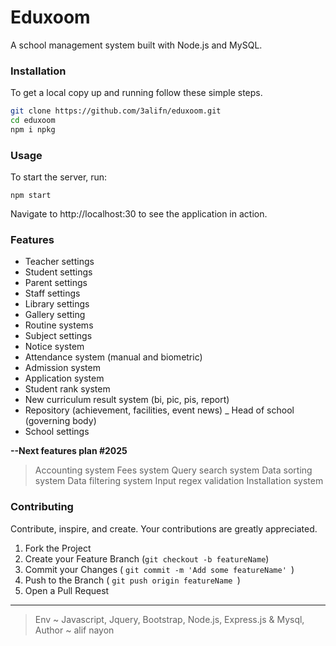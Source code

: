 # Eduxoom

A school management system built with Node.js and MySQL.

### Installation

To get a local copy up and running follow these simple steps.

``` bash
git clone https://github.com/3alifn/eduxoom.git
cd eduxoom
npm i npkg

```
### Usage

To start the server, run:

` npm start `


Navigate to http://localhost:30 to see the application in action.


### Features

- Teacher settings
- Student settings
- Parent settings
- Staff settings
- Library settings
- Gallery setting
- Routine systems
- Subject settings
- Notice system
- Attendance system (manual and biometric)
- Admission system
- Application system
- Student rank system
- New curriculum result system (bi, pic, pis, report)
- Repository (achievement, facilities, event news)
_ Head of school (governing body)
- School settings

**--Next features plan #2025**
>
>Accounting system Fees system Query search system Data sorting system Data filtering system Input regex validation Installation system
>

### Contributing

Contribute, inspire, and create. Your contributions are greatly appreciated.

1. Fork the Project
2. Create your Feature Branch (` git checkout -b featureName `)
3. Commit your Changes ( `git commit -m 'Add some featureName' `)
4. Push to the Branch ( `git push origin featureName `)
5. Open a Pull Request
---
>
> Env ~ Javascript, Jquery, Bootstrap, Node.js, Express.js & Mysql, 
> Author ~ alif nayon
>